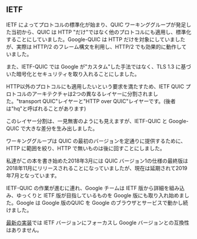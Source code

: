 ## IETF

IETF によってプロトコルの標準化が始まり、QUIC ワーキンググループが発足した当初から、QUIC は HTTP "だけ"ではなく他のプロトコルにも適用し、標準化することにしていました。Google-QUIC は HTTP だけを対象にしていましたが、実際は HTTP/2 のフレーム構文を利用し、HTTP/2 でも効果的に動作していました。

また、IETF-QUIC では Google が"カスタム"した手法ではなく、TLS 1.3 に基づいた暗号化とセキュリティを取り入れることにしました。

HTTP以外のプロトコルにも適用したいという要求を満たすため、IETF QUIC プロトコルのアーキテクチャは2つの異なるレイヤーに分割されました。"transport QUIC"レイヤーと"HTTP over QUIC"レイヤーです。(後者は"hq"と呼ばれることがあります)

このレイヤー分割は、一見無害のようにも見えますが、IETF-QUIC と Google-QUIC で大きな差分を生み出しました。

ワーキンググループは QUIC の最初のバージョンを定通りに提供するために、HTTP に範囲を絞り、HTTP で無いものは後に回すことにしました。

私達がこの本を書き始めた2018年3月には QUIC バージョン1の仕様の最終版は2018年11月にリリースされることになっていましたが、現在は延期されて2019年7月となっています。

IETF-QUIC の作業が進むに連れ、Google チームは IETF 版から詳細を組み込み、ゆっくりと IETF 版が目指しているものを Google 版にも取り入れ始めました。Google は Google 版のQUIC を Google のブラウザとサービスで動かし続けました。

[最新の実装](https://github.com/quicwg/base-drafts/wiki/Implementations)では IETF バージョンにフォーカスし Google バージョンとの互換性はありません。

